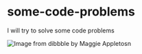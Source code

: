 # some-code-problems

I will try to solve some code problems

![Image from dibbble by Maggie Appletosn](https://cdn.dribbble.com/users/241205/screenshots/6101482/media/8ee23b568b91802ffc4ae4e663e5b3f4.png)

